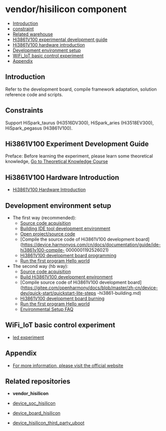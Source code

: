 # vendor/hisilicon component <a name="ZH-CN_TOPIC_0000001130275863"></a>

- [Introduction](#section469617221261)
- [constraint](#section12212842173518)
- [Related warehouse](#section641143415335)
- [Hi3861V100 experimental development guide](#ZH-CN_TOPIC_0000001130176841)
- [Hi3861V100 hardware introduction](#section11660541593)
- [Development environment setup](#section11660541593)
- [WiFi_IoT basic control experiment](#section11660541593)
- [Appendix](#section11660541593)

## Introduction <a name="section469617221261"></a>

Refer to the development board, compile framework adaptation, solution reference code and scripts.

## Constraints <a name="section12212842173518"></a>

Support HiSpark\_taurus (Hi3516DV300), HiSpark\_aries (Hi3518EV300), HiSpark\_pegasus (Hi3861V100).

## Hi3861V100 Experiment Development Guide<a name="ZH-CN_TOPIC_0000001130176841"></a>

Preface: Before learning the experiment, please learn some theoretical knowledge, [Go to Theoretical Knowledge Course](http://developer.huawei.com/consumer/cn/training/course/introduction/C101641968823265204)

## Hi3861V100 Hardware Introduction<a name="section11660541593"></a>

- [Hi3861V100 Hardware Introduction](http://gitee.com/openharmony/docs/blob/master/zh-cn/device-dev/quick-start/quickstart-lite-introduction-hi3861.md)

## Development environment setup <a name="section11660541593"></a>

- The first way (recommended):
     - [Source code acquisition](https://device.harmonyos.com/cn/docs/documentation/guide/sourcecode-acquire-0000001050769927)
     - [Building IDE tool development environment](https://device.harmonyos.com/cn/docs/documentation/guide/ide-install-windows-ubuntu-0000001194073744)
     - [Open project/source code](https://device.harmonyos.com/cn/docs/documentation/guide/open_project-0000001071680043)
     - [Compile the source code of Hi3861V100 development board](https://device.harmonyos.com/cn/docs/documentation/guide/ide-hi3861v100-compile- 0000001192526021)
     - [Hi3861V100 development board programming](https://device.harmonyos.com/cn/docs/documentation/guide/ide-hi3861-upload-0000001051668683)
     - [Run the first program Hello world](http://gitee.com/openharmony/docs/blob/master/en-us/device-dev/quick-start/quickstart-lite-steps-hi3861-helloworld.md )
- The second way (hb way):
     - [Source code acquisition](https://gitee.com/openharmony/docs/blob/master/zh-cn/device-dev/quick-start/quickstart-lite-sourcecode-acquire.md)
     - [Build Hi3861V100 development environment](https://gitee.com/openharmony/docs/blob/master/zh-cn/device-dev/quick-start/quickstart-lite-steps-hi3861-setting.md)
     - [Compile source code of Hi3861V100 development board](https://gitee.com/openharmony/docs/blob/master/zh-cn/device-dev/quick-start/quickstart-lite-steps -hi3861-building.md)
     - [Hi3861V100 development board burning](http://gitee.com/openharmony/docs/blob/master/zh-cn/device-dev/quick-start/quickstart-lite-steps-hi3861-burn.md)
     - [Run the first program Hello world](http://gitee.com/openharmony/docs/blob/master/en-us/device-dev/quick-start/quickstart-lite-steps-hi3861-helloworld.md )
     - [Environmental Setup FAQ](http://gitee.com/openharmony/docs/blob/master/zh-cn/device-dev/quick-start/quickstart-lite-steps-hi3861-faqs.md)


## WiFi_IoT basic control experiment <a name="section11660541593"></a>

- [led experiment](https://gitee.com/openharmony/docs/blob/master/en-us/device-dev/guide/device-wlan-led-control.md)

## Appendix <a name="section11660541593"></a>

- [For more information, please visit the official website](https://www.hisilicon.com/cn/products/smart-iot/ShortRangeWirelessIOT/Hi3861V100)
## Related repositories <a name="section641143415335"></a>

- **vendor_hisilicon**

- [device_soc_hisilicon](https://gitee.com/openharmony/device_soc_hisilicon)

- [device_board_hisilicon](https://gitee.com/openharmony/device_board_hisilicon)

- [device_hisilicon_third_party_uboot](https://gitee.com/openharmony/device_hisilicon_third_party_uboot)